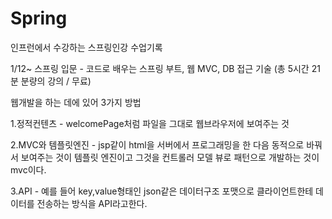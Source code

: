 # Spring
인프런에서 수강하는 스프링인강 수업기록

1/12~
스프링 입문 - 코드로 배우는 스프링 부트, 웹 MVC, DB 접근 기술 (총 5시간 21분 분량의 강의 / 무료)

웹개발을 하는 데에 있어 3가지 방법

1.정적컨텐츠 - welcomePage처럼 파일을 그대로 웹브라우저에 보여주는 것

2.MVC와 템플릿엔진 - jsp같이 html을 서버에서 프로그래밍을 한 다음 동적으로 바꿔서 보여주는 것이 템플릿 엔진이고 그것을 컨트롤러 모델 뷰로 패턴으로 개발하는 것이 mvc이다.

3.API - 예를 들어 key,value형태인 json같은 데이터구조 포맷으로 클라이언트한테 데이터를 전송하는 방식을 API라고한다.
